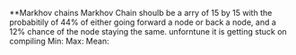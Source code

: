 **Markhov chains
Markhov Chain shoulb be a  arry of 15 by 15
with the probabitily of 44% of either going forward a node or back a node,
and a 12% chance of the node staying the same.
unforntune it is getting stuck on compiling
Min:
Max:
Mean:
